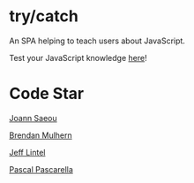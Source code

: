 # try/catch
An SPA helping to teach users about JavaScript.

Test your JavaScript knowledge [here](https://raw.githack.com/PascalPascarella/js-trivia/master/src/index.html)!
  
# Code Star
[Joann Saeou](https://github.com/joannsaeou)

[Brendan Mulhern](https://github.com/bmulhern2)

[Jeff Lintel](https://github.com/jefflintel)

[Pascal Pascarella](https://github.com/PascalPascarella)
